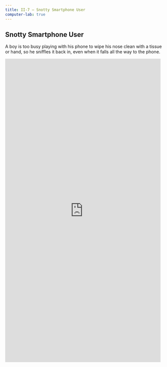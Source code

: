 ```yaml
---
title: II-7 — Snotty Smartphone User
computer-lab: true
---
```


## Snotty Smartphone User

A boy is too busy playing with his phone to wipe his nose clean with a tissue or hand, so he sniffles it back in, even when it falls all the way to the phone.

<iframe src="https://www.facebook.com/plugins/video.php?href=https%3A%2F%2Fwww.facebook.com%2Fshanghaiist%2Fvideos%2F10155673857531030%2F&width=500&show_text=true&appId=111318512769172&height=975" width="500" height="975" style="border:none;overflow:hidden" scrolling="no" frameborder="0" allowTransparency="true"></iframe>

